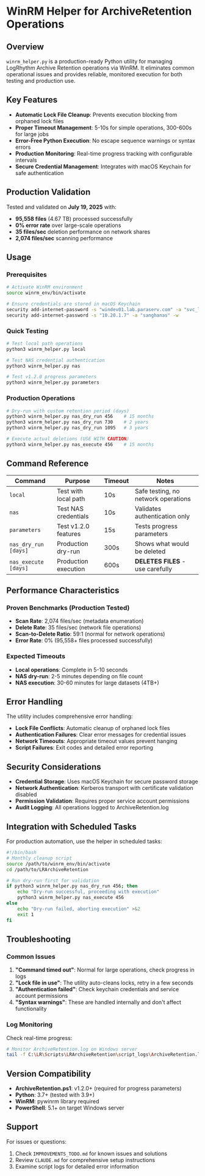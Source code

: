 # WinRM Helper for ArchiveRetention Operations

## Overview

`winrm_helper.py` is a production-ready Python utility for managing LogRhythm Archive Retention operations via WinRM. It eliminates common operational issues and provides reliable, monitored execution for both testing and production use.

## Key Features

- **Automatic Lock File Cleanup**: Prevents execution blocking from orphaned lock files
- **Proper Timeout Management**: 5-10s for simple operations, 300-600s for large jobs
- **Error-Free Python Execution**: No escape sequence warnings or syntax errors
- **Production Monitoring**: Real-time progress tracking with configurable intervals
- **Secure Credential Management**: Integrates with macOS Keychain for safe authentication

## Production Validation

Tested and validated on **July 19, 2025** with:
- **95,558 files** (4.67 TB) processed successfully
- **0% error rate** over large-scale operations
- **35 files/sec** deletion performance on network shares
- **2,074 files/sec** scanning performance

## Usage

### Prerequisites

```bash
# Activate WinRM environment
source winrm_env/bin/activate

# Ensure credentials are stored in macOS Keychain
security add-internet-password -s "windev01.lab.paraserv.com" -a "svc_logrhythm@LAB.PARASERV.COM" -w
security add-internet-password -s "10.20.1.7" -a "sanghanas" -w
```

### Quick Testing

```bash
# Test local path operations
python3 winrm_helper.py local

# Test NAS credential authentication
python3 winrm_helper.py nas

# Test v1.2.0 progress parameters
python3 winrm_helper.py parameters
```

### Production Operations

```bash
# Dry-run with custom retention period (days)
python3 winrm_helper.py nas_dry_run 456    # 15 months
python3 winrm_helper.py nas_dry_run 730    # 2 years
python3 winrm_helper.py nas_dry_run 1095   # 3 years

# Execute actual deletions (USE WITH CAUTION)
python3 winrm_helper.py nas_execute 456    # 15 months
```

## Command Reference

| Command | Purpose | Timeout | Notes |
|---------|---------|---------|-------|
| `local` | Test with local path | 10s | Safe testing, no network operations |
| `nas` | Test NAS credentials | 10s | Validates authentication only |
| `parameters` | Test v1.2.0 features | 15s | Tests progress parameters |
| `nas_dry_run [days]` | Production dry-run | 300s | Shows what would be deleted |
| `nas_execute [days]` | Production execution | 600s | **DELETES FILES** - use carefully |

## Performance Characteristics

### Proven Benchmarks (Production Tested)

- **Scan Rate**: 2,074 files/sec (metadata enumeration)
- **Delete Rate**: 35 files/sec (network file operations)
- **Scan-to-Delete Ratio**: 59:1 (normal for network operations)
- **Error Rate**: 0% (95,558+ files processed successfully)

### Expected Timeouts

- **Local operations**: Complete in 5-10 seconds
- **NAS dry-run**: 2-5 minutes depending on file count
- **NAS execution**: 30-60 minutes for large datasets (4TB+)

## Error Handling

The utility includes comprehensive error handling:

- **Lock File Conflicts**: Automatic cleanup of orphaned lock files
- **Authentication Failures**: Clear error messages for credential issues
- **Network Timeouts**: Appropriate timeout values prevent hanging
- **Script Failures**: Exit codes and detailed error reporting

## Security Considerations

- **Credential Storage**: Uses macOS Keychain for secure password storage
- **Network Authentication**: Kerberos transport with certificate validation disabled
- **Permission Validation**: Requires proper service account permissions
- **Audit Logging**: All operations logged to ArchiveRetention.log

## Integration with Scheduled Tasks

For production automation, use the helper in scheduled tasks:

```bash
#!/bin/bash
# Monthly cleanup script
source /path/to/winrm_env/bin/activate
cd /path/to/LRArchiveRetention

# Run dry-run first for validation
if python3 winrm_helper.py nas_dry_run 456; then
    echo "Dry-run successful, proceeding with execution"
    python3 winrm_helper.py nas_execute 456
else
    echo "Dry-run failed, aborting execution" >&2
    exit 1
fi
```

## Troubleshooting

### Common Issues

1. **"Command timed out"**: Normal for large operations, check progress in logs
2. **"Lock file in use"**: The utility auto-cleans locks, retry in a few seconds
3. **"Authentication failed"**: Check keychain credentials and service account permissions
4. **"Syntax warnings"**: These are handled internally and don't affect functionality

### Log Monitoring

Check real-time progress:
```bash
# Monitor ArchiveRetention.log on Windows server
tail -f C:\LR\Scripts\LRArchiveRetention\script_logs\ArchiveRetention.log
```

## Version Compatibility

- **ArchiveRetention.ps1**: v1.2.0+ (required for progress parameters)
- **Python**: 3.7+ (tested with 3.9+)
- **WinRM**: pywinrm library required
- **PowerShell**: 5.1+ on target Windows server

## Support

For issues or questions:
1. Check `IMPROVEMENTS_TODO.md` for known issues and solutions
2. Review `CLAUDE.md` for comprehensive setup instructions
3. Examine script logs for detailed error information
